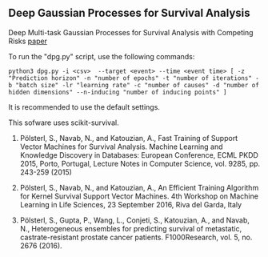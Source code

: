 ## Deep Gaussian Processes for Survival Analysis

Deep Multi-task Gaussian Processes for Survival Analysis with Competing Risks [paper](https://papers.nips.cc/paper/6827-deep-multi-task-gaussian-processes-for-survival-analysis-with-competing-risks.pdf)

To run the "dpg.py" script, use the following commands:

```
python3 dpg.py -i <csv>  --target <event> --time <event time> [ -z "Prediction horizon" -n "number of epochs" -t "number of iterations" -b "batch size" -lr "learning rate" -c "number of causes" -d "number of hidden dimensions" --n-inducing "number of inducing points" ]
```

It is recommended to use the default settings.

This sofware uses scikit-survival.

1. Pölsterl, S., Navab, N., and Katouzian, A., Fast Training of Support Vector Machines for Survival Analysis. Machine Learning and Knowledge Discovery in Databases: European Conference, ECML PKDD 2015, Porto, Portugal, Lecture Notes in Computer Science, vol. 9285, pp. 243-259 (2015)

2. Pölsterl, S., Navab, N., and Katouzian, A., An Efficient Training Algorithm for Kernel Survival Support Vector Machines. 4th Workshop on Machine Learning in Life Sciences, 23 September 2016, Riva del Garda, Italy

3. Pölsterl, S., Gupta, P., Wang, L., Conjeti, S., Katouzian, A., and Navab, N., Heterogeneous ensembles for predicting survival of metastatic, castrate-resistant prostate cancer patients. F1000Research, vol. 5, no. 2676 (2016).
